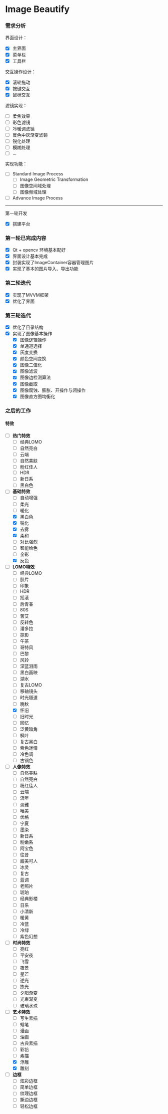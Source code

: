 # Image Beautify
### 需求分析

界面设计：

- [x] 主界面
- [x] 菜单栏
- [x] 工具栏

交互操作设计：

- [x] 滚轮拖动
- [x] 按键交互
- [x] 鼠标交互

滤镜实现：

- [ ] 柔焦效果
- [ ] 彩色滤镜
- [ ] 冷暖调滤镜
- [ ] 反色中灰渐变滤镜
- [ ] 锐化处理
- [ ] 模糊处理
- [ ] ...

实现功能：

- [ ] Standard Image Process
  - [ ] Image Geometric Transformation
  - [ ] 图像空间域处理
  - [ ] 图像频域处理
- [ ] Advance Image Process

---

第一轮开发

- [x] 搭建平台

### 第一轮已完成内容
- [x] Qt + opencv 环境基本配好
- [x] 界面设计基本完成
- [x] 封装实现了ImageContainer容器管理图片
- [x] 实现了基本的图片导入、导出功能

### 第二轮迭代
- [x] 实现了MVVM框架
- [x] 优化了界面

### 第三轮迭代
- [x] 优化了目录结构
- [x] 实现了图像基本操作
  - [x] 图像逻辑操作
  - [x] 单通道选择
  - [x] 灰度变换
  - [x] 颜色空间变换
  - [x] 图像二值化
  - [x] 图像滤波
  - [x] 图像边检测算法
  - [x] 图像截取
  - [x] 图像腐蚀、膨胀、开操作与闭操作
  - [x] 图像直方图均衡化

### 之后的工作

#### 特效

- [ ] **热门特效**
  - [ ] 经典LOMO
  - [ ] 自然亮白
  - [ ] 云端
  - [ ] 自然美肤
  - [ ] 粉红佳人
  - [ ] HDR
  - [ ] 新日系
  - [ ] 黑白色
- [ ] **基础特效**
  - [ ] 自动增强
  - [ ] 柔光
  - [ ] 暖化
  - [x] 黑白色
  - [x] 锐化
  - [x] 去雾
  - [x] 柔和
  - [ ] 对比强烈
  - [ ] 智能绘色
  - [ ] 全彩
  - [x] 反色
- [ ] **LOMO特效**
  - [ ] 经典LOMO
  - [ ] 胶片
  - [ ] 印象
  - [ ] HDR
  - [ ] 摇滚
  - [ ] 后青春
  - [ ] 80S
  - [ ] 苦艾
  - [ ] 反转色
  - [ ] 潘多拉
  - [ ] 掠影
  - [ ] 午茶
  - [ ] 哥特风
  - [ ] 巴黎
  - [ ] 风铃
  - [ ] 深蓝泪雨
  - [ ] 黑白画映
  - [ ] 湖水
  - [ ] 复古LOMO
  - [ ] 移轴镜头
  - [ ] 时光隧道
  - [ ] 晚秋
  - [x] 怀旧
  - [ ] 旧时光
  - [ ] 回忆
  - [ ] 泛黄暗角
  - [ ] 枫叶
  - [ ] 复古黑白
  - [ ] 紫色迷情
  - [ ] 冷色调
  - [ ] 古铜色
- [ ] **人像特效**
  - [ ] 自然美肤
  - [ ] 自然亮白
  - [ ] 粉红佳人
  - [ ] 云端
  - [ ] 流年
  - [ ] 淡雅
  - [ ] 唯美
  - [ ] 优格
  - [ ] 宁夏
  - [ ] 墨染
  - [ ] 新日系
  - [ ] 粉嫩系
  - [ ] 阿宝色
  - [ ] 往昔
  - [ ] 甜美可人
  - [ ] 冰灵
  - [ ] 复古
  - [ ] 蓝调
  - [ ] 老照片
  - [ ] 琥珀
  - [ ] 经典影楼
  - [ ] 日系
  - [ ] 小清新
  - [ ] 暖黄
  - [ ] 冷蓝
  - [ ] 冷绿
  - [ ] 紫色幻想
- [ ] **时尚特效**
  - [ ] 亮红
  - [ ] 平安夜
  - [ ] 飞雪
  - [ ] 夜景
  - [ ] 星芒
  - [ ] 逆光
  - [ ] 拣光
  - [ ] 夕阳渐变
  - [ ] 光束渐变
  - [ ] 玻璃水珠
- [ ] **艺术特效**
  - [ ] 写生素描
  - [ ] 蜡笔
  - [ ] 漫画
  - [ ] 油画
  - [ ] 古典素描
  - [ ] 彩铅
  - [ ] 素描
  - [x] 浮雕
  - [x] 雕刻

- [ ] **边框**
  - [ ] 炫彩边框
  - [ ] 简单边框
  - [ ] 纹理边框
  - [ ] 撕边边框
  - [ ] 轻松边框